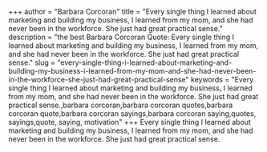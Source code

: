 +++
author = "Barbara Corcoran"
title = "Every single thing I learned about marketing and building my business, I learned from my mom, and she had never been in the workforce. She just had great practical sense."
description = "the best Barbara Corcoran Quote: Every single thing I learned about marketing and building my business, I learned from my mom, and she had never been in the workforce. She just had great practical sense."
slug = "every-single-thing-i-learned-about-marketing-and-building-my-business-i-learned-from-my-mom-and-she-had-never-been-in-the-workforce-she-just-had-great-practical-sense"
keywords = "Every single thing I learned about marketing and building my business, I learned from my mom, and she had never been in the workforce. She just had great practical sense.,barbara corcoran,barbara corcoran quotes,barbara corcoran quote,barbara corcoran sayings,barbara corcoran saying,quotes, sayings,quote, saying, motivation"
+++
Every single thing I learned about marketing and building my business, I learned from my mom, and she had never been in the workforce. She just had great practical sense.
